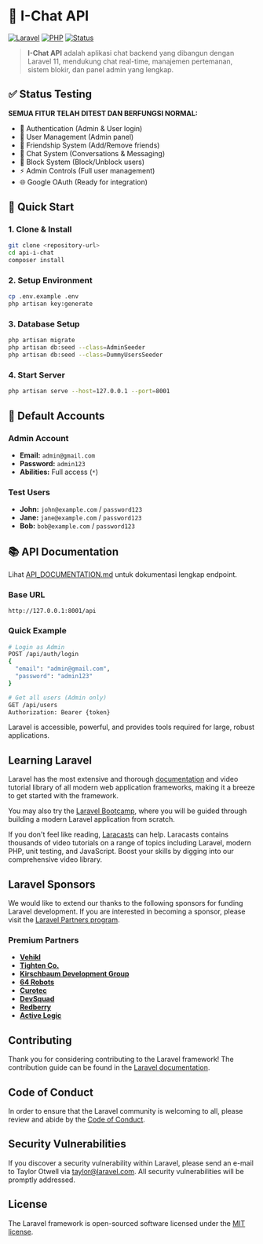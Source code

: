 # 📱 I-Chat API

[![Laravel](https://img.shields.io/badge/Laravel-11.x-red.svg)](https://laravel.com)
[![PHP](https://img.shields.io/badge/PHP-8.2+-blue.svg)](https://php.net)
[![Status](https://img.shields.io/badge/Status-Production%20Ready-green.svg)](#)

> **I-Chat API** adalah aplikasi chat backend yang dibangun dengan Laravel 11, mendukung chat real-time, manajemen pertemanan, sistem blokir, dan panel admin yang lengkap.

## ✅ Status Testing

**SEMUA FITUR TELAH DITEST DAN BERFUNGSI NORMAL:**

-   🔐 Authentication (Admin & User login)
-   👥 User Management (Admin panel)
-   👫 Friendship System (Add/Remove friends)
-   💬 Chat System (Conversations & Messaging)
-   🚫 Block System (Block/Unblock users)
-   ⚡ Admin Controls (Full user management)
-   🌐 Google OAuth (Ready for integration)

## 🚀 Quick Start

### 1. Clone & Install

```bash
git clone <repository-url>
cd api-i-chat
composer install
```

### 2. Setup Environment

```bash
cp .env.example .env
php artisan key:generate
```

### 3. Database Setup

```bash
php artisan migrate
php artisan db:seed --class=AdminSeeder
php artisan db:seed --class=DummyUsersSeeder
```

### 4. Start Server

```bash
php artisan serve --host=127.0.0.1 --port=8001
```

## 🔑 Default Accounts

### Admin Account

-   **Email:** `admin@gmail.com`
-   **Password:** `admin123`
-   **Abilities:** Full access (`*`)

### Test Users

-   **John:** `john@example.com` / `password123`
-   **Jane:** `jane@example.com` / `password123`
-   **Bob:** `bob@example.com` / `password123`

## 📚 API Documentation

Lihat [API_DOCUMENTATION.md](API_DOCUMENTATION.md) untuk dokumentasi lengkap endpoint.

### Base URL

```
http://127.0.0.1:8001/api
```

### Quick Example

```bash
# Login as Admin
POST /api/auth/login
{
  "email": "admin@gmail.com",
  "password": "admin123"
}

# Get all users (Admin only)
GET /api/users
Authorization: Bearer {token}
```

Laravel is accessible, powerful, and provides tools required for large, robust applications.

## Learning Laravel

Laravel has the most extensive and thorough [documentation](https://laravel.com/docs) and video tutorial library of all modern web application frameworks, making it a breeze to get started with the framework.

You may also try the [Laravel Bootcamp](https://bootcamp.laravel.com), where you will be guided through building a modern Laravel application from scratch.

If you don't feel like reading, [Laracasts](https://laracasts.com) can help. Laracasts contains thousands of video tutorials on a range of topics including Laravel, modern PHP, unit testing, and JavaScript. Boost your skills by digging into our comprehensive video library.

## Laravel Sponsors

We would like to extend our thanks to the following sponsors for funding Laravel development. If you are interested in becoming a sponsor, please visit the [Laravel Partners program](https://partners.laravel.com).

### Premium Partners

-   **[Vehikl](https://vehikl.com)**
-   **[Tighten Co.](https://tighten.co)**
-   **[Kirschbaum Development Group](https://kirschbaumdevelopment.com)**
-   **[64 Robots](https://64robots.com)**
-   **[Curotec](https://www.curotec.com/services/technologies/laravel)**
-   **[DevSquad](https://devsquad.com/hire-laravel-developers)**
-   **[Redberry](https://redberry.international/laravel-development)**
-   **[Active Logic](https://activelogic.com)**

## Contributing

Thank you for considering contributing to the Laravel framework! The contribution guide can be found in the [Laravel documentation](https://laravel.com/docs/contributions).

## Code of Conduct

In order to ensure that the Laravel community is welcoming to all, please review and abide by the [Code of Conduct](https://laravel.com/docs/contributions#code-of-conduct).

## Security Vulnerabilities

If you discover a security vulnerability within Laravel, please send an e-mail to Taylor Otwell via [taylor@laravel.com](mailto:taylor@laravel.com). All security vulnerabilities will be promptly addressed.

## License

The Laravel framework is open-sourced software licensed under the [MIT license](https://opensource.org/licenses/MIT).
